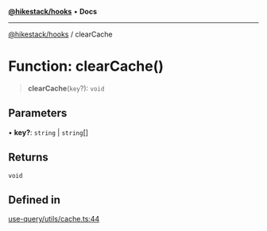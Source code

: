 [**@hikestack/hooks**](/official/reference/hooks/index.md) • **Docs**

***

[@hikestack/hooks](/official/reference/hooks/globals.md) / clearCache

# Function: clearCache()

> **clearCache**(`key`?): `void`

## Parameters

• **key?**: `string` \| `string`[]

## Returns

`void`

## Defined in

[use-query/utils/cache.ts:44](https://github.com/hikestack/hike/blob/928de04fa91eff5cc11ce6874f171775c7eb9f5a/packages/hooks/src/use-query/utils/cache.ts#L44)
